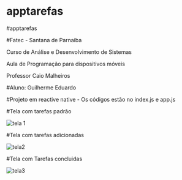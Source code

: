 # apptarefas

#apptarefas 

#Fatec - Santana de Parnaiba 

Curso de Análise e Desenvolvimento de Sistemas 

Aula de Programação para dispositivos móveis 

Professor Caio Malheiros

#Aluno: Guilherme Eduardo

#Projeto em reactive native - Os códigos estão no index.js e app.js 

#Tela com tarefas padrão

![tela 1](https://user-images.githubusercontent.com/26028278/161869945-90dc75b4-70f9-4930-bc42-be464520d6aa.jpeg)

#Tela com tarefas adicionadas

![tela2](https://user-images.githubusercontent.com/26028278/161869969-4e02c117-6ba7-42ef-bfed-1e6d5d556105.jpeg)

#Tela com Tarefas concluidas

![tela3](https://user-images.githubusercontent.com/26028278/161869996-a9170ede-dbd2-47ac-a93e-ceec4f73d72e.jpeg)

